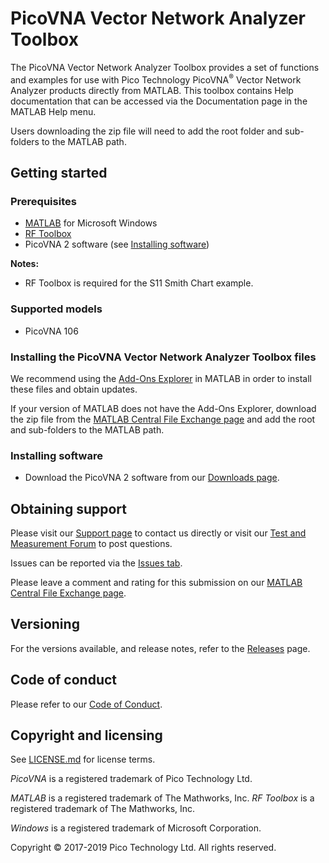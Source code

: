 # PicoVNA Vector Network Analyzer Toolbox

The PicoVNA Vector Network Analyzer Toolbox provides a set of functions and examples for use with Pico Technology PicoVNA<sup>®</sup> Vector Network Analyzer products directly from MATLAB. 
This toolbox contains Help documentation that can be accessed via the Documentation page in the MATLAB Help menu.

Users downloading the zip file will need to add the root folder and sub-folders to the MATLAB path.

## Getting started

### Prerequisites

* [MATLAB](https://uk.mathworks.com/products/matlab.html) for Microsoft Windows
* [RF Toolbox](https://uk.mathworks.com/products/rftoolbox.html)
* PicoVNA 2 software (see [Installing software](#installing-software))

**Notes:**

* RF Toolbox is required for the S11 Smith Chart example.

### Supported models

* PicoVNA 106

### Installing the PicoVNA Vector Network Analyzer Toolbox files

We recommend using the [Add-Ons Explorer](https://uk.mathworks.com/help/matlab/matlab_env/get-add-ons.html) in MATLAB in order to install these files and obtain updates.

If your version of MATLAB does not have the Add-Ons Explorer, download the zip file from the [MATLAB Central File Exchange page](https://uk.mathworks.com/matlabcentral/fileexchange/66035-picovna-vector-network-analyzer-toolbox)
 and add the root and sub-folders to the MATLAB path.
 
### Installing software

* Download the PicoVNA 2 software from our [Downloads page](https://www.picotech.com/downloads).

## Obtaining support

Please visit our [Support page](https://www.picotech.com/tech-support) to contact us directly or visit our [Test and Measurement Forum](https://www.picotech.com/support/forum71.html) to post questions.

Issues can be reported via the [Issues tab](https://github.com/picotech/picosdk-matlab-picovna-vector-network-analyzer-toolbox/issues).

Please leave a comment and rating for this submission on our [MATLAB Central File Exchange page](https://uk.mathworks.com/matlabcentral/fileexchange/66035-picovna-vector-network-analyzer-toolbox).

## Versioning

For the versions available, and release notes, refer to the [Releases](https://github.com/picotech/picosdk-matlab-picovna-vector-network-analyzer-toolbox/releases) page.

## Code of conduct

Please refer to our [Code of Conduct](.github/CODE_OF_CONDUCT.md).

## Copyright and licensing

See [LICENSE.md](LICENSE.md) for license terms.

*PicoVNA* is a registered trademark of Pico Technology Ltd.

*MATLAB* is a registered trademark of The Mathworks, Inc. *RF Toolbox* is a registered trademark of The Mathworks, Inc.

*Windows* is a registered trademark of Microsoft Corporation.

Copyright © 2017-2019 Pico Technology Ltd. All rights reserved.
